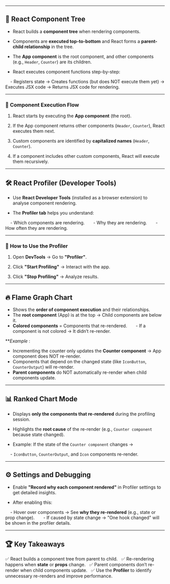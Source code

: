  

---
  
## 🌳 **React Component Tree**

- React builds a **component tree** when rendering components.  

- Components are **executed top-to-bottom** and React forms a **parent-child relationship** in the tree.  

- The **App component** is the root component, and other components (e.g., `Header`, `Counter`) are its children.  

- React executes component functions step-by-step:

    - Registers state → Creates functions (but does NOT execute them yet) → Executes JSX code → Returns JSX code for rendering.  

  
---

### 🔄 **Component Execution Flow**

1. React starts by executing the **App component** (the root).  

2. If the App component returns other components (`Header`, `Counter`), React executes them next.  

3. Custom components are identified by **capitalized names** (`Header`, `Counter`).  

4. If a component includes other custom components, React will execute them recursively.  

  

---

  

## 🛠️ **React Profiler (Developer Tools)**

- Use **React Developer Tools** (installed as a browser extension) to analyse component rendering.  

- The **Profiler tab** helps you understand:  

    - Which components are rendering.  
    - Why they are rendering.  
    - How often they are rendering.  

---
### 🚀 **How to Use the Profiler**

1. Open **DevTools** → Go to **"Profiler"**.  

2. Click **"Start Profiling"** → Interact with the app.  

3. Click **"Stop Profiling"** → Analyze results.  

  

---

## 🔥 **Flame Graph Chart**

- Shows the **order of component execution** and their relationships.  
- The **root component** (App) is at the top → Child components are below it.  
- **Colored components** = Components that re-rendered.  
    - If a component is not colored → It didn’t re-render.  

***Example* :

- Incrementing the counter only updates the **Counter component** → App component does NOT re-render.  
- Components that depend on the changed state (like `IconButton`, `CounterOutput`) will re-render.  
- **Parent components** do NOT automatically re-render when child components update.  


---

## 📊 **Ranked Chart Mode**

- Displays **only the components that re-rendered** during the profiling session.  

- Highlights the **root cause** of the re-render (e.g., `Counter component` because state changed).  

- Example: If the state of the `Counter component` changes →  

    - `IconButton`, `CounterOutput`, and `Icon` components re-render.  


---

## ⚙️ **Settings and Debugging**

- Enable **"Record why each component rendered"** in Profiler settings to get detailed insights.  

- After enabling this:  

    - Hover over components → See **why they re-rendered** (e.g., state or prop change).  
    - If caused by state change → "One hook changed" will be shown in the profiler details.  

---

## 🏆 **Key Takeaways**  

✅ React builds a component tree from parent to child.  
✅ Re-rendering happens when **state** or **props** change.  
✅ Parent components don’t re-render when child components update.  
✅ Use the **Profiler** to identify unnecessary re-renders and improve performance.